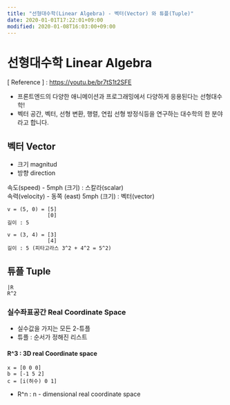 ```yaml
---
title: "선형대수학(Linear Algebra) - 벡터(Vector) 와 튜플(Tuple)"
date: 2020-01-01T17:22:01+09:00
modified: 2020-01-08T16:03:00+09:00
---
```


# 선형대수학 Linear Algebra

[ Reference ] : https://youtu.be/br7tS1t2SFE

- 프론트엔드의 다양한 애니메이션과 프로그래밍에서 다양하게 응용된다는 선형대수학!
- 벡터 공간, 벡터, 선형 변환, 행렬, 연립 선형 방정식등을 연구하는 대수학의 한 분야라고 합니다.

## 벡터 Vector

- 크기 magnitud
- 방향 direction

속도(speed) - 5mph (크기) : 스칼라(scalar)  
속력(velocity) - 동쪽 (east) 5mph (크기) : 벡터(vector)

```t
v = (5, 0) = [5]
             [0]
길이 : 5
```

```t
v = (3, 4) = [3]
             [4]
길이 : 5 (피타고라스 3^2 + 4^2 = 5^2)
```

## 튜플 Tuple

```t
|R  
R^2
```

### 실수좌표공간 Real Coordinate Space

- 실수값을 가지는 모든 2-튜플
- 튜플 : 순서가 정해진 리스트

#### R^3 : 3D real Coordinate space

```t
x = [0 0 0]  
b = [-1 5 2]  
c = [i(허수) 0 1]
```

- R^n : n - dimensional real coordinate space
